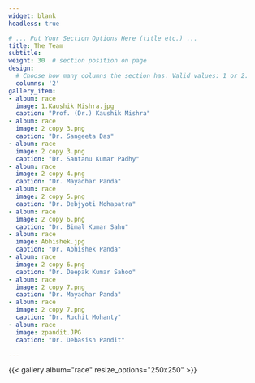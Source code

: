 ```yaml
---
widget: blank
headless: true

# ... Put Your Section Options Here (title etc.) ...
title: The Team
subtitle:
weight: 30  # section position on page
design:
  # Choose how many columns the section has. Valid values: 1 or 2.
  columns: '2'
gallery_item:
- album: race
  image: 1.Kaushik Mishra.jpg
  caption: "Prof. (Dr.) Kaushik Mishra"
- album: race
  image: 2 copy 3.png
  caption: "Dr. Sangeeta Das"
- album: race
  image: 2 copy 3.png
  caption: "Dr. Santanu Kumar Padhy"
- album: race
  image: 2 copy 4.png
  caption: "Dr. Mayadhar Panda"
- album: race
  image: 2 copy 5.png
  caption: "Dr. Debjyoti Mohapatra"
- album: race
  image: 2 copy 6.png
  caption: "Dr. Bimal Kumar Sahu"
- album: race
  image: Abhishek.jpg
  caption: "Dr. Abhishek Panda"
- album: race
  image: 2 copy 6.png
  caption: "Dr. Deepak Kumar Sahoo"
- album: race
  image: 2 copy 7.png
  caption: "Dr. Mayadhar Panda"
- album: race
  image: 2 copy 7.png
  caption: "Dr. Ruchit Mohanty"
- album: race
  image: zpandit.JPG
  caption: "Dr. Debasish Pandit"

---
```

{{< gallery album="race" resize_options="250x250" >}}








